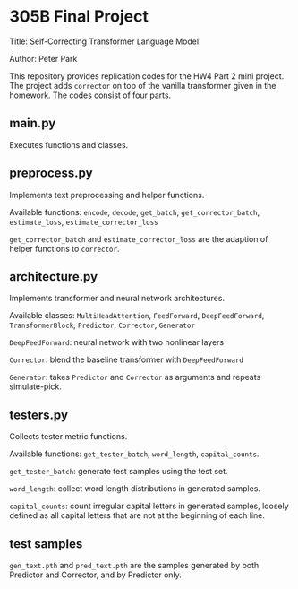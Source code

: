 # 305B Final Project
Title: Self-Correcting Transformer Language Model

Author: Peter Park

This repository provides replication codes for the HW4 Part 2 mini project. The project adds `corrector` on top of the vanilla transformer given in the homework. The codes consist of four parts.

## main.py
Executes functions and classes.

## preprocess.py
Implements text preprocessing and helper functions.

Available functions: `encode`, `decode`, `get_batch`, `get_corrector_batch`, `estimate_loss`, `estimate_corrector_loss`

`get_corrector_batch` and `estimate_corrector_loss` are the adaption of helper functions to `corrector`.

## architecture.py
Implements transformer and neural network architectures.

Available classes: `MultiHeadAttention`, `FeedForward`, `DeepFeedForward`, `TransformerBlock`, `Predictor`, `Corrector`, `Generator`

`DeepFeedForward`: neural network with two nonlinear layers

`Corrector`: blend the baseline transformer with `DeepFeedForward`

`Generator`: takes `Predictor` and `Corrector` as arguments and repeats simulate-pick.

## testers.py
Collects tester metric functions. 

Available functions: `get_tester_batch`, `word_length`, `capital_counts`.

`get_tester_batch`: generate test samples using the test set.

`word_length`: collect word length distributions in generated samples.

`capital_counts`: count irregular capital letters in generated samples, loosely defined as all capital letters that are not at the beginning of each line.

## test samples
`gen_text.pth` and `pred_text.pth` are the samples generated by both Predictor and Corrector, and by Predictor only.
